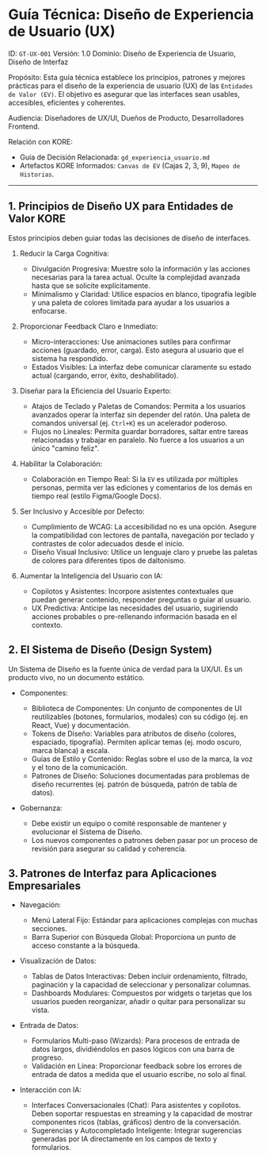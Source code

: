 # Guía Técnica: Diseño de Experiencia de Usuario (UX)

ID: `GT-UX-001`
Versión: 1.0
Dominio: Diseño de Experiencia de Usuario, Diseño de Interfaz

Propósito: Esta guía técnica establece los principios, patrones y mejores prácticas para el diseño de la experiencia de usuario (UX) de las `Entidades de Valor (EV)`. El objetivo es asegurar que las interfaces sean usables, accesibles, eficientes y coherentes.

Audiencia: Diseñadores de UX/UI, Dueños de Producto, Desarrolladores Frontend.

Relación con KORE:

* Guía de Decisión Relacionada: `gd_experiencia_usuario.md`
* Artefactos KORE Informados: `Canvas de EV` (Cajas 2, 3, 9), `Mapeo de Historias`.

---

## 1. Principios de Diseño UX para Entidades de Valor KORE

Estos principios deben guiar todas las decisiones de diseño de interfaces.

1. Reducir la Carga Cognitiva:
    * Divulgación Progresiva: Muestre solo la información y las acciones necesarias para la tarea actual. Oculte la complejidad avanzada hasta que se solicite explícitamente.
    * Minimalismo y Claridad: Utilice espacios en blanco, tipografía legible y una paleta de colores limitada para ayudar a los usuarios a enfocarse.

2. Proporcionar Feedback Claro e Inmediato:
    * Micro-interacciones: Use animaciones sutiles para confirmar acciones (guardado, error, carga). Esto asegura al usuario que el sistema ha respondido.
    * Estados Visibles: La interfaz debe comunicar claramente su estado actual (cargando, error, éxito, deshabilitado).

3. Diseñar para la Eficiencia del Usuario Experto:
    * Atajos de Teclado y Paletas de Comandos: Permita a los usuarios avanzados operar la interfaz sin depender del ratón. Una paleta de comandos universal (ej. `Ctrl+K`) es un acelerador poderoso.
    * Flujos no Lineales: Permita guardar borradores, saltar entre tareas relacionadas y trabajar en paralelo. No fuerce a los usuarios a un único "camino feliz".

4. Habilitar la Colaboración:
    * Colaboración en Tiempo Real: Si la `EV` es utilizada por múltiples personas, permita ver las ediciones y comentarios de los demás en tiempo real (estilo Figma/Google Docs).

5. Ser Inclusivo y Accesible por Defecto:
    * Cumplimiento de WCAG: La accesibilidad no es una opción. Asegure la compatibilidad con lectores de pantalla, navegación por teclado y contrastes de color adecuados desde el inicio.
    * Diseño Visual Inclusivo: Utilice un lenguaje claro y pruebe las paletas de colores para diferentes tipos de daltonismo.

6. Aumentar la Inteligencia del Usuario con IA:
    * Copilotos y Asistentes: Incorpore asistentes contextuales que puedan generar contenido, responder preguntas o guiar al usuario.
    * UX Predictiva: Anticipe las necesidades del usuario, sugiriendo acciones probables o pre-rellenando información basada en el contexto.

## 2. El Sistema de Diseño (Design System)

Un Sistema de Diseño es la fuente única de verdad para la UX/UI. Es un producto vivo, no un documento estático.

* Componentes:
  * Biblioteca de Componentes: Un conjunto de componentes de UI reutilizables (botones, formularios, modales) con su código (ej. en React, Vue) y documentación.
  * Tokens de Diseño: Variables para atributos de diseño (colores, espaciado, tipografía). Permiten aplicar temas (ej. modo oscuro, marca blanca) a escala.
  * Guías de Estilo y Contenido: Reglas sobre el uso de la marca, la voz y el tono de la comunicación.
  * Patrones de Diseño: Soluciones documentadas para problemas de diseño recurrentes (ej. patrón de búsqueda, patrón de tabla de datos).

* Gobernanza:
  * Debe existir un equipo o comité responsable de mantener y evolucionar el Sistema de Diseño.
  * Los nuevos componentes o patrones deben pasar por un proceso de revisión para asegurar su calidad y coherencia.

## 3. Patrones de Interfaz para Aplicaciones Empresariales

* Navegación:
  * Menú Lateral Fijo: Estándar para aplicaciones complejas con muchas secciones.
  * Barra Superior con Búsqueda Global: Proporciona un punto de acceso constante a la búsqueda.

* Visualización de Datos:
  * Tablas de Datos Interactivas: Deben incluir ordenamiento, filtrado, paginación y la capacidad de seleccionar y personalizar columnas.
  * Dashboards Modulares: Compuestos por widgets o tarjetas que los usuarios pueden reorganizar, añadir o quitar para personalizar su vista.

* Entrada de Datos:
  * Formularios Multi-paso (Wizards): Para procesos de entrada de datos largos, dividiéndolos en pasos lógicos con una barra de progreso.
  * Validación en Línea: Proporcionar feedback sobre los errores de entrada de datos a medida que el usuario escribe, no solo al final.

* Interacción con IA:
  * Interfaces Conversacionales (Chat): Para asistentes y copilotos. Deben soportar respuestas en streaming y la capacidad de mostrar componentes ricos (tablas, gráficos) dentro de la conversación.
  * Sugerencias y Autocompletado Inteligente: Integrar sugerencias generadas por IA directamente en los campos de texto y formularios.
